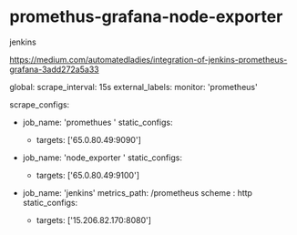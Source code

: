 # promethus-grafana-node-exporter

jenkins 

https://medium.com/automatedladies/integration-of-jenkins-prometheus-grafana-3add272a5a33


global:
  scrape_interval: 15s
  external_labels:
    monitor: 'prometheus'

scrape_configs:

  - job_name: 'promethues '
    static_configs:
      - targets: ['65.0.80.49:9090']

  - job_name: 'node_exporter '
    static_configs:
      - targets: ['65.0.80.49:9100']

  - job_name: 'jenkins'
    metrics_path: /prometheus
    scheme : http
    static_configs:
      - targets: ['15.206.82.170:8080']
